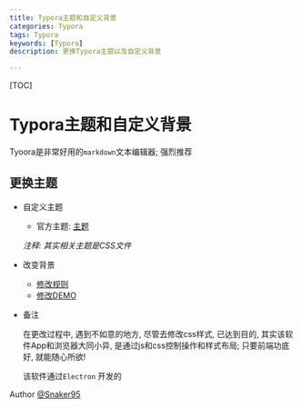 ```yaml
---
title: Typora主题和自定义背景
categories: Typora
tags: Typora
keywords: [Typora]
description: 更换Typora主题以及自定义背景

---
```


[TOC]



# Typora主题和自定义背景

Tyoora是非常好用的`markdown`文本编辑器; 强烈推荐

## 更换主题

* 自定义主题

  * 官方主题: [主题](http://theme.typora.io)

  *注释: 其实相关主题是CSS文件*

* 改变背景

  * [修改规则](http://support.typora.io/Add-Custom-CSS/)
  * [修改DEMO](http://support.typora.io/Backgound/)

* 备注

  在更改过程中, 遇到不如意的地方, 尽管去修改css样式, 已达到目的, 其实该软件App和浏览器大同小异, 是通过js和css控制操作和样式布局; 只要前端功底好, 就能随心所欲!

  该软件通过`Electron` 开发的

Author [@Snaker95][1]

[1]: http://www.sharedsea.com